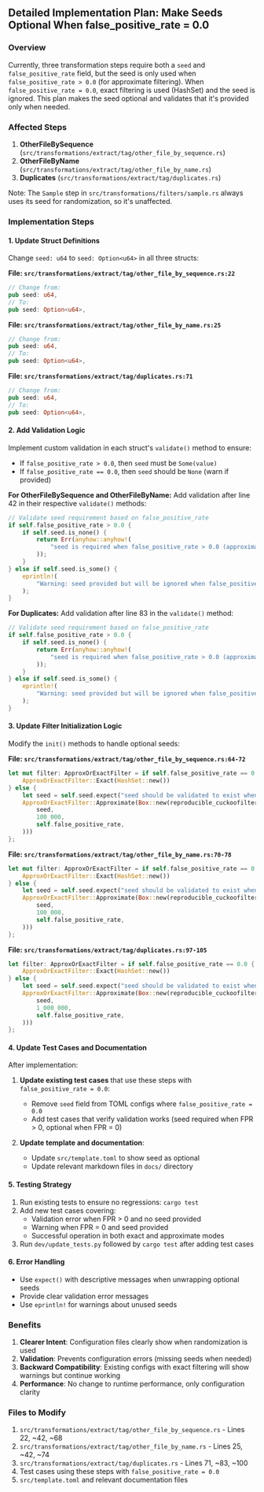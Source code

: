 ## Detailed Implementation Plan: Make Seeds Optional When false_positive_rate = 0.0

### Overview
Currently, three transformation steps require both a `seed` and `false_positive_rate` field, but the seed is only used when `false_positive_rate > 0.0` (for approximate filtering). When `false_positive_rate = 0.0`, exact filtering is used (HashSet) and the seed is ignored. This plan makes the seed optional and validates that it's provided only when needed.

### Affected Steps
1. **OtherFileBySequence** (`src/transformations/extract/tag/other_file_by_sequence.rs`)
2. **OtherFileByName** (`src/transformations/extract/tag/other_file_by_name.rs`) 
3. **Duplicates** (`src/transformations/extract/tag/duplicates.rs`)

Note: The `Sample` step in `src/transformations/filters/sample.rs` always uses its seed for randomization, so it's unaffected.

### Implementation Steps

#### 1. Update Struct Definitions
Change `seed: u64` to `seed: Option<u64>` in all three structs:

**File: `src/transformations/extract/tag/other_file_by_sequence.rs:22`**
```rust
// Change from:
pub seed: u64,
// To:
pub seed: Option<u64>,
```

**File: `src/transformations/extract/tag/other_file_by_name.rs:25`**
```rust
// Change from:
pub seed: u64,
// To:
pub seed: Option<u64>,
```

**File: `src/transformations/extract/tag/duplicates.rs:71`**
```rust
// Change from:
pub seed: u64,
// To:
pub seed: Option<u64>,
```

#### 2. Add Validation Logic
Implement custom validation in each struct's `validate()` method to ensure:
- If `false_positive_rate > 0.0`, then `seed` must be `Some(value)`
- If `false_positive_rate == 0.0`, then `seed` should be `None` (warn if provided)

**For OtherFileBySequence and OtherFileByName:**
Add validation after line 42 in their respective `validate()` methods:

```rust
// Validate seed requirement based on false_positive_rate
if self.false_positive_rate > 0.0 {
    if self.seed.is_none() {
        return Err(anyhow::anyhow!(
            "seed is required when false_positive_rate > 0.0 (approximate filtering)"
        ));
    }
} else if self.seed.is_some() {
    eprintln!(
        "Warning: seed provided but will be ignored when false_positive_rate = 0.0 (exact filtering)"
    );
}
```

**For Duplicates:**
Add validation after line 83 in the `validate()` method:

```rust
// Validate seed requirement based on false_positive_rate
if self.false_positive_rate > 0.0 {
    if self.seed.is_none() {
        return Err(anyhow::anyhow!(
            "seed is required when false_positive_rate > 0.0 (approximate filtering)"
        ));
    }
} else if self.seed.is_some() {
    eprintln!(
        "Warning: seed provided but will be ignored when false_positive_rate = 0.0 (exact filtering)"
    );
}
```

#### 3. Update Filter Initialization Logic
Modify the `init()` methods to handle optional seeds:

**File: `src/transformations/extract/tag/other_file_by_sequence.rs:64-72`**
```rust
let mut filter: ApproxOrExactFilter = if self.false_positive_rate == 0.0 {
    ApproxOrExactFilter::Exact(HashSet::new())
} else {
    let seed = self.seed.expect("seed should be validated to exist when false_positive_rate > 0.0");
    ApproxOrExactFilter::Approximate(Box::new(reproducible_cuckoofilter(
        seed,
        100_000,
        self.false_positive_rate,
    )))
};
```

**File: `src/transformations/extract/tag/other_file_by_name.rs:70-78`**
```rust
let mut filter: ApproxOrExactFilter = if self.false_positive_rate == 0.0 {
    ApproxOrExactFilter::Exact(HashSet::new())
} else {
    let seed = self.seed.expect("seed should be validated to exist when false_positive_rate > 0.0");
    ApproxOrExactFilter::Approximate(Box::new(reproducible_cuckoofilter(
        seed,
        100_000,
        self.false_positive_rate,
    )))
};
```

**File: `src/transformations/extract/tag/duplicates.rs:97-105`**
```rust
let filter: ApproxOrExactFilter = if self.false_positive_rate == 0.0 {
    ApproxOrExactFilter::Exact(HashSet::new())
} else {
    let seed = self.seed.expect("seed should be validated to exist when false_positive_rate > 0.0");
    ApproxOrExactFilter::Approximate(Box::new(reproducible_cuckoofilter(
        seed,
        1_000_000,
        self.false_positive_rate,
    )))
};
```

#### 4. Update Test Cases and Documentation
After implementation:

1. **Update existing test cases** that use these steps with `false_positive_rate = 0.0`:
   - Remove `seed` field from TOML configs where `false_positive_rate = 0.0`
   - Add test cases that verify validation works (seed required when FPR > 0, optional when FPR = 0)

2. **Update template and documentation**:
   - Update `src/template.toml` to show seed as optional
   - Update relevant markdown files in `docs/` directory

#### 5. Testing Strategy
1. Run existing tests to ensure no regressions: `cargo test`
2. Add new test cases covering:
   - Validation error when FPR > 0 and no seed provided
   - Warning when FPR = 0 and seed provided
   - Successful operation in both exact and approximate modes
3. Run `dev/update_tests.py` followed by `cargo test` after adding test cases

#### 6. Error Handling
- Use `expect()` with descriptive messages when unwrapping optional seeds
- Provide clear validation error messages
- Use `eprintln!` for warnings about unused seeds

### Benefits
1. **Clearer Intent**: Configuration files clearly show when randomization is used
2. **Validation**: Prevents configuration errors (missing seeds when needed)
3. **Backward Compatibility**: Existing configs with exact filtering will show warnings but continue working
4. **Performance**: No change to runtime performance, only configuration clarity

### Files to Modify
1. `src/transformations/extract/tag/other_file_by_sequence.rs` - Lines 22, ~42, ~68
2. `src/transformations/extract/tag/other_file_by_name.rs` - Lines 25, ~42, ~74  
3. `src/transformations/extract/tag/duplicates.rs` - Lines 71, ~83, ~100
4. Test cases using these steps with `false_positive_rate = 0.0`
5. `src/template.toml` and relevant documentation files